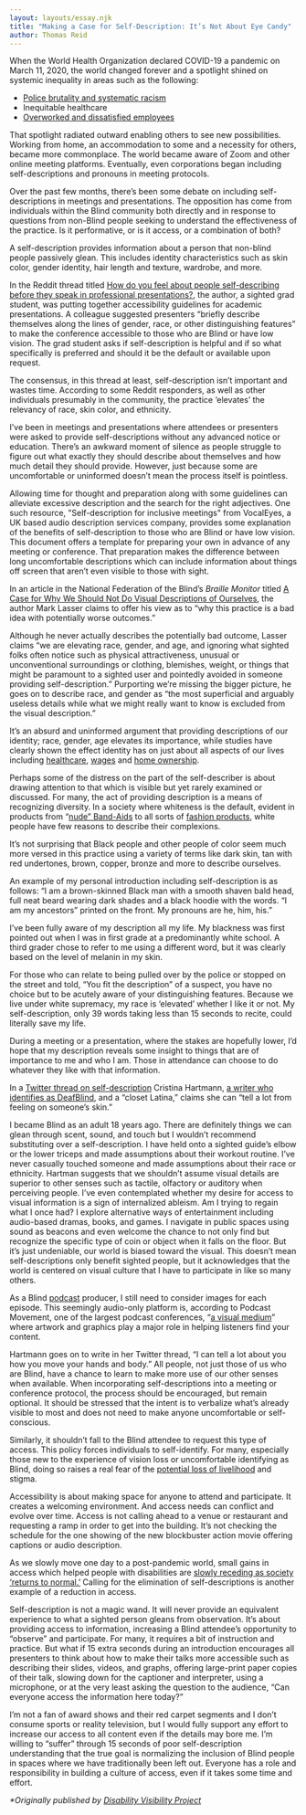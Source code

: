 ```yaml
---
layout: layouts/essay.njk
title: "Making a Case for Self-Description: It’s Not About Eye Candy"
author: Thomas Reid
---
```

When the World Health Organization declared COVID-19 a pandemic on March 11, 2020, the world changed forever and a spotlight shined on systemic inequality in areas such as the following: 

* <a href="https://www.psychiatrictimes.com/view/policing-and-covid-19-disparities-discrimination-racism-and-xenophobia" target="_blank">Police brutality and systematic racism</a>
* Inequitable healthcare
* <a href="https://time.com/6051955/work-after-covid-19" target="_blank">Overworked and dissatisfied employees </a>

That spotlight radiated outward enabling others to see new possibilities. Working from home, an accommodation to some and a necessity for others, became more commonplace. The world became aware of Zoom and other online meeting platforms. Eventually, even corporations began including self-descriptions and pronouns in meeting protocols.

Over the past few months, there’s been some debate on including self-descriptions in meetings and presentations. The opposition has come from individuals within the Blind community both directly and in response to questions from non-Blind people seeking to understand the effectiveness of the practice. Is it performative, or is it access, or a combination of both?

A self-description provides information about a person that non-blind people passively glean. This includes identity characteristics such as skin color, gender identity, hair length and texture, wardrobe, and more. 

In the Reddit thread titled <a href="https://www.reddit.com/r/Blind/comments/q9ts5r/how_do_you_feel_about_people_selfdescribing/" target="_blank">How do you feel about people self-describing before they speak in professional presentations?</a>, the author, a sighted grad student, was putting together accessibility guidelines for academic presentations. A colleague suggested presenters “briefly describe themselves along the lines of gender, race, or other distinguishing features” to make the conference accessible to those who are Blind or have low vision. The grad student asks if self-description is helpful and if so what specifically is preferred and should it be the default or available upon request.

The consensus, in this thread at least, self-description isn’t important and wastes time. According to some Reddit responders, as well as other individuals presumably in the community, the practice ‘elevates’ the relevancy of race, skin color, and ethnicity.

I’ve been in meetings and presentations where attendees or presenters were asked to provide self-descriptions without any advanced notice or education. There’s an awkward moment of silence as people struggle to figure out what exactly they should describe about themselves and how much detail they should provide. However, just because some are uncomfortable or uninformed doesn’t mean the process itself is pointless.

Allowing time for thought and preparation along with some guidelines can alleviate excessive description and the search for the right adjectives. One such resource, "Self-description for inclusive meetings" from VocalEyes, a UK based audio description services company, provides some explanation of the benefits of self-description to those who are Blind or have low vision. This document offers a template for preparing your own in advance of any meeting or conference. That preparation makes the difference between long uncomfortable descriptions which can include information about things off screen that aren’t even visible to those with sight. 

In an article in the National Federation of the Blind’s *Braille Monitor* titled <a href="https://nfb.org/images/nfb/publications/bm/bm22/bm2201/bm220107.htm" target="_blank">A Case for Why We Should Not Do Visual Descriptions of Ourselves</a>[]("https://nfb.org/images/nfb/publications/bm/bm22/bm2201/bm220107.htm"), the author Mark Lasser claims to offer his view as to “why this practice is a bad idea with potentially worse outcomes.”

Although he never actually describes the potentially bad outcome, Lasser claims “we are elevating race, gender, and age, and ignoring what sighted folks often notice such as physical attractiveness, unusual or unconventional surroundings or clothing, blemishes, weight, or things that might be paramount to a sighted user and pointedly avoided in someone providing self-description.” Purporting we’re missing the bigger picture, he goes on to describe race, and gender as “the most superficial and arguably useless details while what we might really want to know is excluded from the visual description.”

It’s an absurd and uninformed argument that providing descriptions of our identity; race, gender, age elevates its importance, while studies have clearly shown the effect identity has on just about all aspects of our lives including [healthcare]("https://www.americanbar.org/groups/crsj/publications/human_rights_magazine_home/the-state-of-healthcare-in-the-united-states/racial-disparities-in-health-care/"), [wages]("https://www.pewresearch.org/fact-tank/2016/07/01/racial-gender-wage-gaps-persist-in-u-s-despite-some-progress/") and [home ownership]("https://www.npr.org/sections/codeswitch/2021/05/08/991535564/black-americans-and-the-racist-architecture-of-homeownership"). 

Perhaps some of the distress on the part of the self-describer is about drawing attention to that which is visible but yet rarely examined or discussed. For many, the act of providing description is a means of recognizing diversity. In a society where whiteness is the default, evident in products from “[nude” Band-Aids]("https://www.glamour.com/story/band-aid-is-adding-brown-and-black-skin-tones-reactions") to all sorts of [fashion products]("https://www.cosmopolitan.com/style-beauty/fashion/g8646556/brands-diverse-shades-of-nude/"), white people have few reasons to describe their complexions.

It’s not surprising that Black people and other people of color seem much more versed in this practice using a variety of terms like dark skin, tan with red undertones, brown, copper, bronze and more to describe ourselves.

An example of my personal introduction including self-description is as follows: “I am a brown-skinned Black man with a smooth shaven bald head, full neat beard wearing dark shades and a black hoodie with the words. “I am my ancestors” printed on the front. My pronouns are he, him, his.” 

I’ve been fully aware of my description all my life. My blackness was first pointed out when I was in first grade at a predominantly white school. A third grader chose to refer to me using a different word, but it was clearly based on the level of melanin in my skin.

For those who can relate to being pulled over by the police or stopped on the street and told, “You fit the description” of a suspect, you have no choice but to be acutely aware of your distinguishing features. Because we live under white supremacy, my race is ‘elevated’ whether I like it or not. My self-description, only 39 words taking less than 15 seconds to recite, could literally save my life. 

During a meeting or a presentation, where the stakes are hopefully lower, I’d hope that my description reveals some insight to things that are of importance to me and who I am. Those in attendance can choose to do whatever they like with that information. 

In a [Twitter thread on self-description]("https://twitter.com/cmmhartmann/status/1490774801241325569") Cristina Hartmann, [a writer who identifies as DeafBlind]("https://disabilityvisibilityproject.com/2021/11/15/why-we-need-to-stop-making-movies-about-helen-keller/"), and a “closet Latina,” claims she can “tell a lot from feeling on someone’s skin.”  

I became Blind as an adult 18 years ago. There are definitely things we can glean through scent, sound, and touch but I wouldn’t recommend substituting over a self-description. I have held onto a sighted guide’s elbow or the lower triceps and made assumptions about their workout routine. I’ve never casually touched someone and made assumptions about their race or ethnicity. Hartman suggests that we shouldn’t assume visual details are superior to other senses such as tactile, olfactory or auditory when perceiving people. I’ve even contemplated whether my desire for access to visual information is a sign of internalized ableism. Am I trying to regain what I once had? I explore alternative ways of entertainment including audio-based dramas, books, and games. I navigate in public spaces using sound as beacons and even welcome the chance to not only find but recognize the specific type of coin or object when it falls on the floor. But it’s just undeniable, our world is biased toward the visual. This doesn’t mean self-descriptions only benefit sighted people, but it acknowledges that the world is centered on visual culture that I have to participate in like so many others.

As a Blind [podcast]("https://reidmymindradio.libsyn.com/rss") producer, I still need to consider images for each episode. This seemingly audio-only platform is, according to Podcast Movement, one of the largest podcast conferences, “[a visual medium]("https://podcastmovement.com/resources/creation/how-to-design-your-podcast-artwork/#:~:text=in%20her%20presentation.-,The%20Importance%20of%20Podcast%20Artwork,podcast%20unless%20you%20have%20artwork.")” where artwork and graphics play a major role in helping listeners find your content. 

Hartmann goes on to write in her Twitter thread, “I can tell a lot about you how you move your hands and body.” All people, not just those of us who are Blind, have a chance to learn to make more use of our other senses when available. When incorporating self-descriptions into a meeting or conference protocol, the process should be encouraged, but remain optional. It should be stressed that the intent is to verbalize what’s already visible to most and does not need to make anyone uncomfortable or self-conscious.

Similarly, it shouldn’t fall to the Blind attendee to request this type of access. This policy forces individuals to self-identify. For many, especially those new to the experience of vision loss or uncomfortable identifying as Blind, doing so raises a real fear of the [potential loss of livelihood]("https://visionaware.org/working-life/talking-to-your-employer/") and stigma. 

Accessibility is about making space for anyone to attend and participate. It creates a welcoming environment. And access needs can conflict and evolve over time. Access is not calling ahead to a venue or restaurant and requesting a ramp in order to get into the building. It’s not checking the schedule for the one showing of the new blockbuster action movie offering captions or audio description.   

As we slowly move one day to a post-pandemic world, small gains in access which helped people with disabilities are [slowly receding as society ‘returns to normal.’]("https://www.usnews.com/news/economy/articles/2022-03-04/the-great-return-companies-are-calling-their-workers-back-to-the-office-as-covid-19-fades") Calling for the elimination of self-descriptions is another example of a reduction in access.

Self-description is not a magic wand. It will never provide an equivalent experience to what a sighted person gleans from observation. It’s about providing access to information, increasing a Blind attendee’s opportunity to “observe” and participate. For many, it requires a bit of instruction and practice. But what if 15 extra seconds during an introduction encourages all presenters to think about how to make their talks more accessible such as describing their slides, videos, and graphs, offering large-print paper copies of their talk, slowing down for the captioner and interpreter, using a microphone, or at the very least asking the question to the audience, “Can everyone access the information here today?” 

I’m not a fan of award shows and their red carpet segments and I don’t consume sports or reality television, but I would fully support any effort to increase our access to all content even if the details may bore me. I’m willing to “suffer” through 15 seconds of poor self-description understanding that the true goal is normalizing the inclusion of Blind people in spaces where we have traditionally been left out. Everyone has a role and responsibility in building a culture of access, even if it takes some time and effort.

*\*Originally published by <a href="https://disabilityvisibilityproject.com/" target="_blank">Disability Visibility Project</a>*
